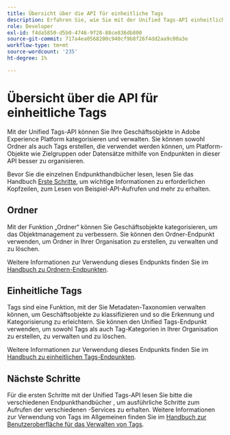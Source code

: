 ```yaml
---
title: Übersicht über die API für einheitliche Tags
description: Erfahren Sie, wie Sie mit der Unified Tags-API einheitliche Tags und Ordner in Adobe Experience Platform verwalten können.
role: Developer
exl-id: f4da5850-d5b0-4746-9f28-88ce836db800
source-git-commit: 717a4ea0568200c940cf9b8f26f4dd2aa9c00a3e
workflow-type: tm+mt
source-wordcount: '235'
ht-degree: 1%

---
```


# Übersicht über die API für einheitliche Tags

Mit der Unified Tags-API können Sie Ihre Geschäftsobjekte in Adobe Experience Platform kategorisieren und verwalten. Sie können sowohl Ordner als auch Tags erstellen, die verwendet werden können, um Platform-Objekte wie Zielgruppen oder Datensätze mithilfe von Endpunkten in dieser API besser zu organisieren.

Bevor Sie die einzelnen Endpunkthandbücher lesen, lesen Sie das Handbuch [Erste Schritte](./getting-started.md), um wichtige Informationen zu erforderlichen Kopfzeilen, zum Lesen von Beispiel-API-Aufrufen und mehr zu erhalten.

## Ordner

Mit der Funktion „Ordner“ können Sie Geschäftsobjekte kategorisieren, um das Objektmanagement zu verbessern. Sie können den Ordner-Endpunkt verwenden, um Ordner in Ihrer Organisation zu erstellen, zu verwalten und zu löschen.

Weitere Informationen zur Verwendung dieses Endpunkts finden Sie im [Handbuch zu Ordnern-Endpunkten](./folders.md).

## Einheitliche Tags

Tags sind eine Funktion, mit der Sie Metadaten-Taxonomien verwalten können, um Geschäftsobjekte zu klassifizieren und so die Erkennung und Kategorisierung zu erleichtern. Sie können den Unified Tags-Endpunkt verwenden, um sowohl Tags als auch Tag-Kategorien in Ihrer Organisation zu erstellen, zu verwalten und zu löschen.

Weitere Informationen zur Verwendung dieses Endpunkts finden Sie im [Handbuch zu einheitlichen Tags-Endpunkten](./tags.md).

## Nächste Schritte

Für die ersten Schritte mit der Unified Tags-API lesen Sie bitte die verschiedenen Endpunkthandbücher , um ausführliche Schritte zum Aufrufen der verschiedenen -Services zu erhalten. Weitere Informationen zur Verwendung von Tags im Allgemeinen finden Sie im [Handbuch zur Benutzeroberfläche für das Verwalten von Tags](../ui/managing-tags.md).

